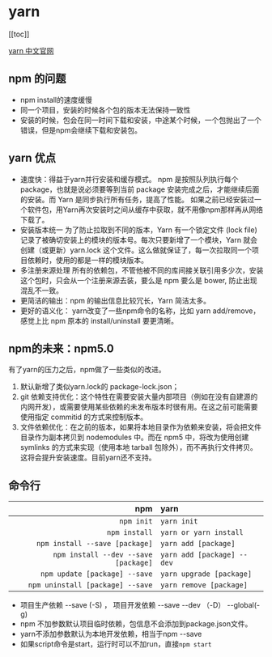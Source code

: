 # yarn

[[toc]]

[yarn 中文官网](https://yarn.bootcss.com/docs/usage/)
## npm 的问题
- npm install的速度缓慢
- 同一个项目，安装的时候各个包的版本无法保持一致性
- 安装的时候，包会在同一时间下载和安装，中途某个时候，一个包抛出了一个错误，但是npm会继续下载和安装包。

## yarn 优点
- 速度快：得益于yarn并行安装和缓存模式。
    npm 是按照队列执行每个 package，也就是说必须要等到当前 package 安装完成之后，才能继续后面的安装。而 Yarn 是同步执行所有任务，提高了性能。
    如果之前已经安装过一个软件包，用Yarn再次安装时之间从缓存中获取，就不用像npm那样再从网络下载了。
- 安装版本统一
    为了防止拉取到不同的版本，Yarn 有一个锁定文件 (lock file) 记录了被确切安装上的模块的版本号。每次只要新增了一个模块，Yarn 就会创建（或更新）yarn.lock 这个文件。这么做就保证了，每一次拉取同一个项目依赖时，使用的都是一样的模块版本。
- 多注册来源处理
    所有的依赖包，不管他被不同的库间接关联引用多少次，安装这个包时，只会从一个注册来源去装，要么是 npm 要么是 bower, 防止出现混乱不一致。
- 更简洁的输出：npm 的输出信息比较冗长，Yarn 简洁太多。
- 更好的语义化： yarn改变了一些npm命令的名称，比如 yarn add/remove，感觉上比 npm 原本的 install/uninstall 要更清晰。

## npm的未来：npm5.0
有了yarn的压力之后，npm做了一些类似的改进。
1. 默认新增了类似yarn.lock的 package-lock.json；
2. git 依赖支持优化：这个特性在需要安装大量内部项目（例如在没有自建源的内网开发），或需要使用某些依赖的未发布版本时很有用。在这之前可能需要使用指定 commitid 的方式来控制版本。
3. 文件依赖优化：在之前的版本，如果将本地目录作为依赖来安装，将会把文件目录作为副本拷贝到 nodemodules 中。而在 npm5 中，将改为使用创建 symlinks 的方式来实现（使用本地 tarball 包除外），而不再执行文件拷贝。这将会提升安装速度。目前yarn还不支持。

## 命令行

npm | yarn
--:|:--
`npm init`|`yarn init`
`npm install` | `yarn or yarn install`
`npm install --save [package]`|`yarn add [package]`
`npm install --dev --save [package]`|`yarn add [package] --dev`
`npm update [package] --save` |`yarn upgrade [package]`
`npm uninstall [package] --save` | `yarn remove [package]`

- 项目生产依赖 --save (-S) ， 项目开发依赖 --save --dev （-D） --global(-g)
- npm 不加参数默认项目临时依赖，包信息不会添加到package.json文件。
- yarn不添加参数默认为本地开发依赖，相当于npm --save
- 如果script命令是start，运行时可以不加run，直接`npm start`
